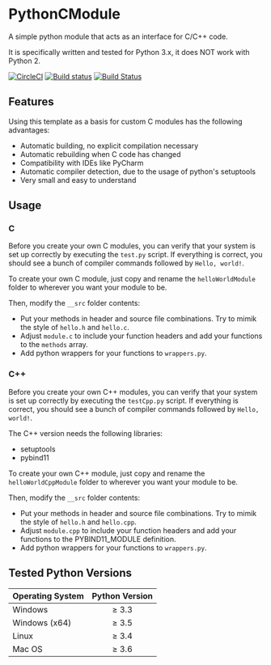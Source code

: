 # PythonCModule
A simple python module that acts as an interface for C/C++ code.

It is specifically written and tested for Python 3.x, it does NOT work with Python 2.

[![CircleCI](https://circleci.com/gh/Finomnis/PythonCModule.svg?style=svg)](https://circleci.com/gh/Finomnis/PythonCModule)
[![Build status](https://ci.appveyor.com/api/projects/status/i2vbur3oauom6j4m?svg=true)](https://ci.appveyor.com/project/Finomnis/pythoncmodule)
[![Build Status](https://travis-ci.org/Finomnis/PythonCModule.svg?branch=master)](https://travis-ci.org/Finomnis/PythonCModule)

## Features
Using this template as a basis for custom C modules has the following advantages:
* Automatic building, no explicit compilation necessary
* Automatic rebuilding when C code has changed
* Compatibility with IDEs like PyCharm
* Automatic compiler detection, due to the usage of python's setuptools
* Very small and easy to understand

## Usage
### C
Before you create your own C modules, you can verify that your system is set up correctly by executing the ``test.py`` script.
If everything is correct, you should see a bunch of compiler commands followed by ``Hello, world!``.

To create your own C module, just copy and rename the ``helloWorldModule`` folder to wherever you want your module to be.

Then, modify the ``__src`` folder contents:
* Put your methods in header and source file combinations. Try to mimik the style of ``hello.h`` and ``hello.c``.
* Adjust ``module.c`` to include your function headers and add your functions to the ``methods`` array.
* Add python wrappers for your functions to ``wrappers.py``.

### C++
Before you create your own C++ modules, you can verify that your system is set up correctly by executing the ``testCpp.py`` script.
If everything is correct, you should see a bunch of compiler commands followed by ``Hello, world!``.

The C++ version needs the following libraries:
* setuptools
* pybind11

To create your own C++ module, just copy and rename the ``helloWorldCppModule`` folder to wherever you want your module to be.

Then, modify the ``__src`` folder contents:
* Put your methods in header and source file combinations. Try to mimik the style of ``hello.h`` and ``hello.cpp``.
* Adjust ``module.cpp`` to include your function headers and add your functions to the PYBIND11_MODULE definition.
* Add python wrappers for your functions to ``wrappers.py``.

## Tested Python Versions

| Operating System | Python Version |
| ---------------- |:--------------:|
| Windows          | &ge; 3.3       |
| Windows (x64)    | &ge; 3.5       |
| Linux            | &ge; 3.4       |
| Mac OS           | &ge; 3.6       |
